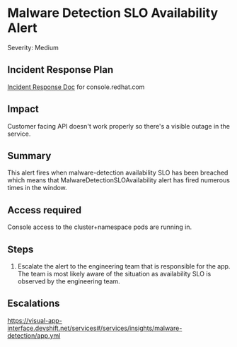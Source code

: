 # Malware Detection SLO Availability Alert
Severity: Medium

## Incident Response Plan
 [Incident Response Doc](https://docs.google.com/document/d/1AyEQnL4B11w7zXwum8Boty2IipMIxoFw1ri1UZB6xJE) for console.redhat.com

## Impact
Customer facing API doesn't work properly so there's a visible outage in the service.

## Summary
This alert fires when malware-detection availability SLO has been breached which means that MalwareDetectionSLOAvailability alert has fired numerous times in the window.

## Access required
Console access to the cluster+namespace pods are running in.

## Steps
1. Escalate the alert to the engineering team that is responsible for the app. The team is most likely aware of the situation as availability SLO is observed by the engineering team.

## Escalations
https://visual-app-interface.devshift.net/services#/services/insights/malware-detection/app.yml
